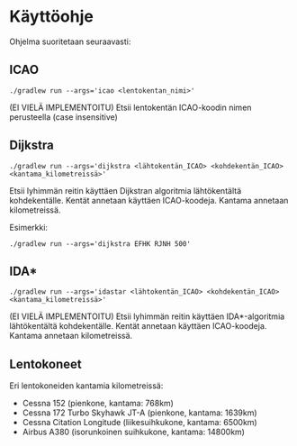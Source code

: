 # Käyttöohje

Ohjelma suoritetaan seuraavasti:

## ICAO

```
./gradlew run --args='icao <lentokentan_nimi>'
```
(EI VIELÄ IMPLEMENTOITU) Etsii lentokentän ICAO-koodin nimen perusteella (case insensitive) 

## Dijkstra

```
./gradlew run --args='dijkstra <lähtokentän_ICAO> <kohdekentän_ICAO> <kantama_kilometreissä>' 
```

Etsii lyhimmän reitin käyttäen Dijkstran algoritmia lähtökentältä kohdekentälle. Kentät annetaan käyttäen ICAO-koodeja. Kantama annetaan kilometreissä.

Esimerkki: 

```
./gradlew run --args='dijkstra EFHK RJNH 500'
```

## IDA*

```
./gradlew run --args='idastar <lähtokentän_ICAO> <kohdekentän_ICAO> <kantama_kilometreissä>' 
```

(EI VIELÄ IMPLEMENTOITU) Etsii lyhimmän reitin käyttäen IDA*-algoritmia lähtökentältä kohdekentälle. Kentät annetaan käyttäen ICAO-koodeja. Kantama annetaan kilometreissä.

## Lentokoneet

Eri lentokoneiden kantamia kilometreissä:

- Cessna 152 (pienkone, kantama: 768km)
- Cessna 172 Turbo Skyhawk JT-A (pienkone, kantama: 1639km)
- Cessna Citation Longitude (liikesuihkukone, kantama: 6500km)
- Airbus A380 (isorunkoinen suihkukone, kantama: 14800km)
